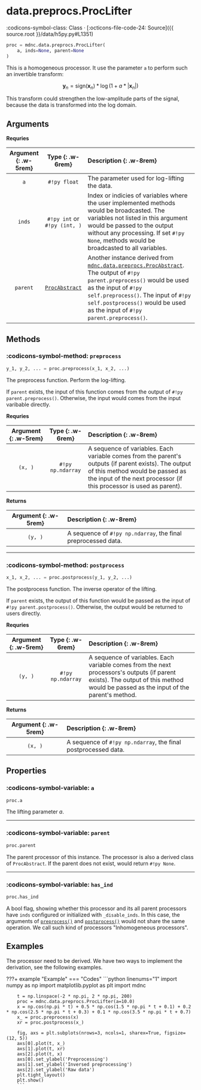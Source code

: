 # data.preprocs.ProcLifter

:codicons-symbol-class: Class · [:octicons-file-code-24: Source]({{ source.root }}/data/h5py.py#L1351)

```python
proc = mdnc.data.preprocs.ProcLifter(
    a, inds=None, parent=None
)
```

This is a homogeneous processor. It use the parameter `a` to perform such an invertible transform:

```math
\mathbf{y}_n = \mathrm{sign} (\mathbf{x}_n) * \log (1 + a * |\mathbf{x}_n|)
```

This transform could strengthen the low-amplitude parts of the signal, because the data is transformed into the log domain.

## Arguments

**Requries**

| Argument {: .w-5rem} | Type {: .w-6rem} | Description {: .w-8rem} |
| :------: | :-----: | :---------- |
| `a` | `#!py float` | The parameter used for log-lifting the data. |
| `inds` | `#!py int` or<br>`#!py (int, )` | Index or indicies of variables where the user implemented methods would be broadcasted. The variables not listed in this argument would be passed to the output without any processing. If set `#!py None`, methods would be broadcasted to all variables. |
| `parent` | [`ProcAbstract`](../ProcAbstract) | Another instance derived from [`mdnc.data.preprocs.ProcAbstract`](../ProcAbstract). The output of `#!py parent.preprocess()` would be used as the input of `#!py self.preprocess()`. The input of `#!py self.postprocess()` would be used as the input of `#!py parent.preprocess()`. |

## Methods

### :codicons-symbol-method: `preprocess`

```python
y_1, y_2, ... = proc.preprocess(x_1, x_2, ...)
```

The preprocess function. Perform the log-lifting.

If `parent` exists, the input of this function comes from the output of `#!py parent.preprocess()`. Otherwise, the input would comes from the input varibable directly.

**Requries**

| Argument {: .w-5rem} | Type {: .w-6rem} | Description {: .w-8rem} |
| :------: | :-----: | :---------- |
| `(x, )` | `#!py np.ndarray` | A sequence of variables. Each variable comes from the parent's outputs (if parent exists). The output of this method would be passed as the input of the next processor (if this processor is used as parent). |

**Returns**

| Argument {: .w-5rem} | Description {: .w-8rem} |
| :------: | :---------- |
| `(y, )` | A sequence of `#!py np.ndarray`, the final preprocessed data. |

-----

### :codicons-symbol-method: `postprocess`

```python
x_1, x_2, ... = proc.postprocess(y_1, y_2, ...)
```

The postprocess function. The inverse operator of the lifting.

If `parent` exists, the output of this function would be passed as the input of `#!py parent.postprocess()`. Otherwise, the output would be returned to users directly.

**Requries**

| Argument {: .w-5rem} | Type {: .w-6rem} | Description {: .w-8rem} |
| :------: | :-----: | :---------- |
| `(y, )` | `#!py np.ndarray` | A sequence of variables. Each variable comes from the next processors's outputs (if parent exists). The output of this method would be passed as the input of the parent's method. |

**Returns**

| Argument {: .w-5rem} | Description {: .w-8rem} |
| :------: | :---------- |
| `(x, )` | A sequence of `#!py np.ndarray`, the final postprocessed data. |

## Properties

### :codicons-symbol-variable: `a`

```python
proc.a
```

The lifting parameter $a$.

-----

### :codicons-symbol-variable: `parent`

```python
proc.parent
```

The parent processor of this instance. The processor is also a derived class of `ProcAbstract`. If the parent does not exist, would return `#!py None`.

-----

### :codicons-symbol-variable: `has_ind`

```python
proc.has_ind
```

A bool flag, showing whether this processor and its all parent processors have `inds` configured or initialized with `_disable_inds`. In this case, the arguments of [`preprocess()`](#preprocess) and [`postprocess()`](#postprocess) would not share the same operation. We call such kind of processors "Inhomogeneous processors".

## Examples

The processor need to be derived. We have two ways to implement the derivation, see the following examples.

???+ example "Example"
    === "Codes"
        ```python linenums="1"
        import numpy as np
        import matplotlib.pyplot as plt
        import mdnc

        t = np.linspace(-2 * np.pi, 2 * np.pi, 200)
        proc = mdnc.data.preprocs.ProcLifter(a=10.0)
        x = np.cos(np.pi * t) + 0.5 * np.cos(1.5 * np.pi * t + 0.1) + 0.2 * np.cos(2.5 * np.pi * t + 0.3) + 0.1 * np.cos(3.5 * np.pi * t + 0.7)
        x_ = proc.preprocess(x)
        xr = proc.postprocess(x_)

        fig, axs = plt.subplots(nrows=3, ncols=1, sharex=True, figsize=(12, 5))
        axs[0].plot(t, x_)
        axs[1].plot(t, xr)
        axs[2].plot(t, x)
        axs[0].set_ylabel('Preprocessing')
        axs[1].set_ylabel('Inversed preprocessing')
        axs[2].set_ylabel('Raw data')
        plt.tight_layout()
        plt.show()
        ```
